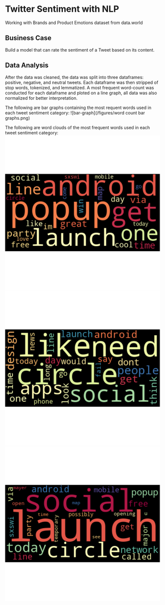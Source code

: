 # Twitter Sentiment with NLP

Working with Brands and Product Emotions dataset from data.world

## Business Case

Build a model that can rate the sentiment of a Tweet based on its content.

## Data Analysis

After the data was cleaned, the data was split into three dataframes: positive, negative, and neutral tweets. Each dataframe was then stripped of stop words, tokenized, and lemmatized. A most frequent word-count was conducted for each dataframe and ploted on a line graph, all data was also normalized for better interpretation. 

The following are bar graphs containing the most requent words used in each tweet sentiment category:
![bar-graph](/figures/word count bar graphs.png)

The following are word clouds of the most frequent words used in each tweet sentiment category:
![word-cloud](/figures/positive_wordcloud.png)
![word-cloud](/figures/negative_wordcloud.png)
![word-cloud](/figures/neutral_wordcloud.png)

